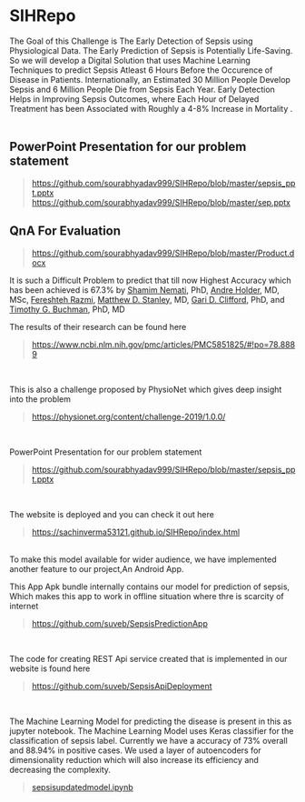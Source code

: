 # SIHRepo

The Goal of this Challenge is The Early Detection of Sepsis using Physiological Data. The Early Prediction of Sepsis is Potentially Life-Saving. So we will develop a Digital Solution that uses Machine Learning Techniques to predict Sepsis Atleast 6 Hours Before the Occurence of Disease in Patients. Internationally, an Estimated 30 Million People Develop Sepsis and 6 Million People Die from Sepsis Each Year. Early Detection Helps in Improving Sepsis Outcomes, where Each Hour of Delayed Treatment has been Associated with Roughly a 4-8% Increase in Mortality .
<br />
<br />

## PowerPoint Presentation for our problem statement
> https://github.com/sourabhyadav999/SIHRepo/blob/master/sepsis_ppt.pptx
> https://github.com/sourabhyadav999/SIHRepo/blob/master/sep.pptx

## QnA For Evaluation
> https://github.com/sourabhyadav999/SIHRepo/blob/master/Product.docx


It is such a Difficult Problem to predict that till now Highest Accuracy which has been achieved is 67.3% by [Shamim Nemati](https://www.ncbi.nlm.nih.gov/pubmed/?term=Nemati%20S%5BAuthor%5D&cauthor=true&cauthor_uid=29286945 ), PhD, [Andre Holder](https://www.ncbi.nlm.nih.gov/pubmed/?term=Holder%20A%5BAuthor%5D&cauthor=true&cauthor_uid=29286945 ), MD, MSc, [Fereshteh Razmi](https://www.ncbi.nlm.nih.gov/pubmed/?term=Razmi%20F%5BAuthor%5D&cauthor=true&cauthor_uid=29286945 ), [Matthew D. Stanley](https://www.ncbi.nlm.nih.gov/pubmed/?term=Stanley%20MD%5BAuthor%5D&cauthor=true&cauthor_uid=29286945 ), MD, [Gari D. Clifford](https://www.ncbi.nlm.nih.gov/pubmed/?term=Clifford%20GD%5BAuthor%5D&cauthor=true&cauthor_uid=29286945 ), PhD, and [Timothy G. Buchman](https://www.ncbi.nlm.nih.gov/pubmed/?term=Buchman%20TG%5BAuthor%5D&cauthor=true&cauthor_uid=29286945 ), PhD, MD

The results of their research can be found here
> https://www.ncbi.nlm.nih.gov/pmc/articles/PMC5851825/#!po=78.8889

<br>

This is also a challenge proposed by PhysioNet which gives deep insight into the problem
> https://physionet.org/content/challenge-2019/1.0.0/

<br>

PowerPoint Presentation for our problem statement
> https://github.com/sourabhyadav999/SIHRepo/blob/master/sepsis_ppt.pptx

<br>

The website is deployed and you can check it out here
> https://sachinverma53121.github.io/SIHRepo/index.html

<br>
To make this model available for wider audience, we have implemented another feature to our project,An Android App.

This App Apk bundle internally contains our model for prediction of sepsis, Which makes this app to work in offline situation where thre is scarcity of internet

> https://github.com/suveb/SepsisPredictionApp

<br>

The code for creating REST Api service created that is implemented in our website is found here
> https://github.com/suveb/SepsisApiDeployment

<br>

The Machine Learning Model for predicting the disease is present in this as jupyter notebook.
The Machine Learning Model uses Keras classifier for the classification of sepsis label. Currently we have a accuracy of 73% overall and 88.94% in positive cases. We used a layer of autoencoders for dimensionality reduction which will also increase its efficiency and decreasing the complexity. 
> [sepsisupdatedmodel.ipynb](https://github.com/sourabhyadav999/SIHRepo/blob/master/sisupdatedmodel.ipynb)

